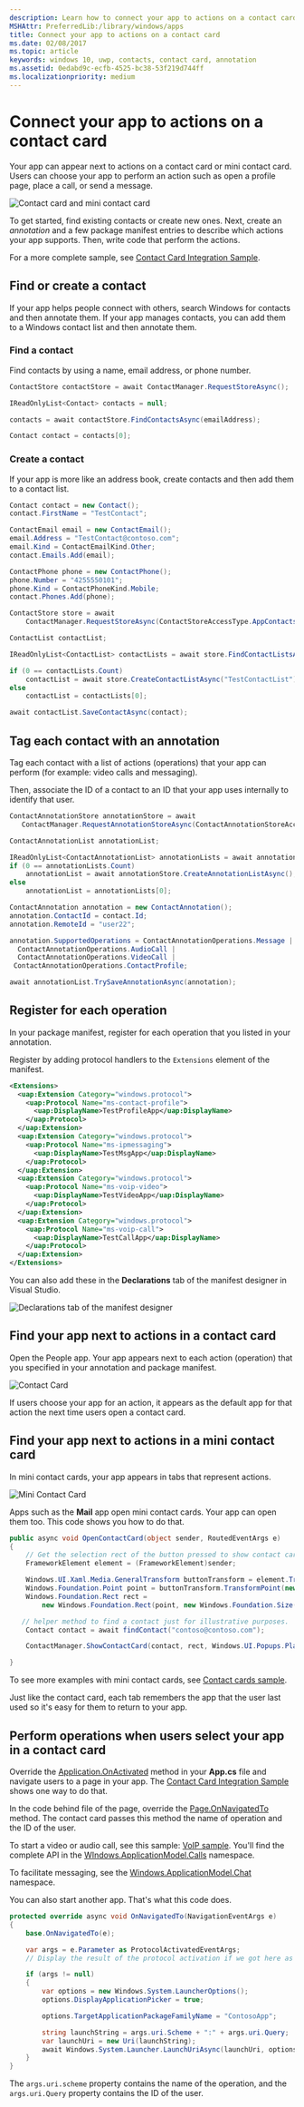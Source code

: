 ```yaml
---
description: Learn how to connect your app to actions on a contact card so that users can choose your app to open a profile page, place a call, or send a message.
MSHAttr: PreferredLib:/library/windows/apps
title: Connect your app to actions on a contact card
ms.date: 02/08/2017
ms.topic: article
keywords: windows 10, uwp, contacts, contact card, annotation
ms.assetid: 0edabd9c-ecfb-4525-bc38-53f219d744ff
ms.localizationpriority: medium
---
```

# Connect your app to actions on a contact card

Your app can appear next to actions on a contact card or mini contact card. Users can choose your app to perform an action such as open a profile page, place a call, or send a message.

![Contact card and mini contact card](images/all-contact-cards.png)

To get started, find existing contacts or create new ones. Next, create an *annotation* and a few package manifest entries to describe which actions your app supports. Then, write code that perform the actions.

For a more complete sample, see [Contact Card Integration Sample](https://github.com/Microsoft/Windows-universal-samples/tree/master/Samples/ContactCardIntegration).

## Find or create a contact

If your app helps people connect with others, search Windows for contacts and then annotate them. If your app manages contacts, you can add them to a Windows contact list and then annotate them.

### Find a contact

Find contacts by using a name, email address, or phone number.

```cs
ContactStore contactStore = await ContactManager.RequestStoreAsync();

IReadOnlyList<Contact> contacts = null;

contacts = await contactStore.FindContactsAsync(emailAddress);

Contact contact = contacts[0];
```

### Create a contact

If your app is more like an address book, create contacts and then add them to a contact list.

```cs
Contact contact = new Contact();
contact.FirstName = "TestContact";

ContactEmail email = new ContactEmail();
email.Address = "TestContact@contoso.com";
email.Kind = ContactEmailKind.Other;
contact.Emails.Add(email);

ContactPhone phone = new ContactPhone();
phone.Number = "4255550101";
phone.Kind = ContactPhoneKind.Mobile;
contact.Phones.Add(phone);

ContactStore store = await
    ContactManager.RequestStoreAsync(ContactStoreAccessType.AppContactsReadWrite);

ContactList contactList;

IReadOnlyList<ContactList> contactLists = await store.FindContactListsAsync();

if (0 == contactLists.Count)
    contactList = await store.CreateContactListAsync("TestContactList");
else
    contactList = contactLists[0];

await contactList.SaveContactAsync(contact);

```

## Tag each contact with an annotation

Tag each contact with a list of actions (operations) that your app can perform (for example: video calls and messaging).

Then, associate the ID of a contact to an ID that your app uses internally to identify that user.

```cs
ContactAnnotationStore annotationStore = await
   ContactManager.RequestAnnotationStoreAsync(ContactAnnotationStoreAccessType.AppAnnotationsReadWrite);

ContactAnnotationList annotationList;

IReadOnlyList<ContactAnnotationList> annotationLists = await annotationStore.FindAnnotationListsAsync();
if (0 == annotationLists.Count)
    annotationList = await annotationStore.CreateAnnotationListAsync();
else
    annotationList = annotationLists[0];

ContactAnnotation annotation = new ContactAnnotation();
annotation.ContactId = contact.Id;
annotation.RemoteId = "user22";

annotation.SupportedOperations = ContactAnnotationOperations.Message |
  ContactAnnotationOperations.AudioCall |
  ContactAnnotationOperations.VideoCall |
 ContactAnnotationOperations.ContactProfile;

await annotationList.TrySaveAnnotationAsync(annotation);
```

## Register for each operation

In your package manifest, register for each operation that you listed in your annotation.

Register by adding protocol handlers to the ``Extensions`` element of the manifest.

```xml
<Extensions>
  <uap:Extension Category="windows.protocol">
    <uap:Protocol Name="ms-contact-profile">
      <uap:DisplayName>TestProfileApp</uap:DisplayName>
    </uap:Protocol>
  </uap:Extension>
  <uap:Extension Category="windows.protocol">
    <uap:Protocol Name="ms-ipmessaging">
      <uap:DisplayName>TestMsgApp</uap:DisplayName>
    </uap:Protocol>
  </uap:Extension>
  <uap:Extension Category="windows.protocol">
    <uap:Protocol Name="ms-voip-video">
      <uap:DisplayName>TestVideoApp</uap:DisplayName>
    </uap:Protocol>
  </uap:Extension>
  <uap:Extension Category="windows.protocol">
    <uap:Protocol Name="ms-voip-call">
      <uap:DisplayName>TestCallApp</uap:DisplayName>
    </uap:Protocol>
  </uap:Extension>
</Extensions>
```
You can also add these in the **Declarations** tab of the manifest designer in Visual Studio.

![Declarations tab of the manifest designer](images/manifest-designer-protocols.png)

## Find your app next to actions in a contact card

Open the People app. Your app appears next to each action (operation) that you specified in your annotation and package manifest.

![Contact Card](images/a-contact-card.png)

If users choose your app for an action, it appears as the default app for that action the next time users open a contact card.

## Find your app next to actions in a mini contact card

In mini contact cards, your app appears in tabs that represent actions.

![Mini Contact Card](images/mini-contact-card.png)

Apps such as the **Mail** app open mini contact cards. Your app can open them too. This code shows you how to do that.

```cs
public async void OpenContactCard(object sender, RoutedEventArgs e)
{
    // Get the selection rect of the button pressed to show contact card.
    FrameworkElement element = (FrameworkElement)sender;

    Windows.UI.Xaml.Media.GeneralTransform buttonTransform = element.TransformToVisual(null);
    Windows.Foundation.Point point = buttonTransform.TransformPoint(new Windows.Foundation.Point());
    Windows.Foundation.Rect rect =
        new Windows.Foundation.Rect(point, new Windows.Foundation.Size(element.ActualWidth, element.ActualHeight));

   // helper method to find a contact just for illustrative purposes.
    Contact contact = await findContact("contoso@contoso.com");

    ContactManager.ShowContactCard(contact, rect, Windows.UI.Popups.Placement.Default);

}
```

To see more examples with mini contact cards, see [Contact cards sample](https://github.com/Microsoft/Windows-universal-samples/tree/master/Samples/ContactCards).

Just like the contact card, each tab remembers the app that the user last used so it's easy for them to return to your app.

## Perform operations when users select your app in a contact card

Override the [Application.OnActivated](/uwp/api/windows.ui.xaml.application.onactivated) method  in your **App.cs** file and navigate users to a page in your app. The [Contact Card Integration Sample](https://github.com/Microsoft/Windows-universal-samples/tree/master/Samples/ContactCardIntegration) shows one way to do that.

In the code behind file of the page, override the [Page.OnNavigatedTo](/uwp/api/windows.ui.xaml.controls.page.onnavigatedto) method. The contact card passes this method the name of operation and the ID of the user.

To start a video or audio call, see this sample: [VoIP sample](https://github.com/Microsoft/Windows-universal-samples/tree/master/Samples/VoIP). You'll find the complete API in the [WIndows.ApplicationModel.Calls](/uwp/api/windows.applicationmodel.calls) namespace.

To facilitate messaging, see the [Windows.ApplicationModel.Chat](/uwp/api/windows.applicationmodel.chat) namespace.

You can also start another app. That's what this code does.

```cs
protected override async void OnNavigatedTo(NavigationEventArgs e)
{
    base.OnNavigatedTo(e);

    var args = e.Parameter as ProtocolActivatedEventArgs;
    // Display the result of the protocol activation if we got here as a result of being activated for a protocol.

    if (args != null)
    {
        var options = new Windows.System.LauncherOptions();
        options.DisplayApplicationPicker = true;

        options.TargetApplicationPackageFamilyName = "ContosoApp";

        string launchString = args.uri.Scheme + ":" + args.uri.Query;
        var launchUri = new Uri(launchString);
        await Windows.System.Launcher.LaunchUriAsync(launchUri, options);
    }
}
```

The ```args.uri.scheme``` property contains the name of the operation, and the ```args.uri.Query``` property contains the ID of the user.